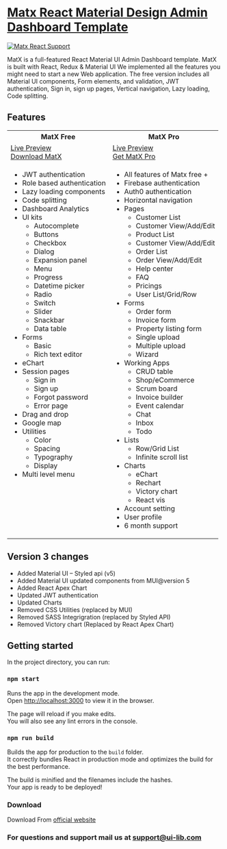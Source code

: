 <h1><a href="https://ui-lib.com/downloads/matx-react-dashboard/">Matx React Material Design Admin Dashboard Template</a></h1>

<a href="https://matx-react-free.netlify.app/"><img alt="Matx React Support" src="https://ui-lib.com/blog/wp-content/uploads/2021/09/matx-github.png" /></a>

<p>MatX is a full-featured React Material UI Admin Dashboard template. MatX is built with React, Redux & Material UI We implemented all the features you might need to start a new Web application. The free version includes all Material UI components, Form elements, and validation, JWT authentication, Sign in, sign up pages,  Vertical navigation, Lazy loading, Code splitting.</p>

<h2>Features</h2>
<table>
<tr>
<th>MatX Free</th>
<th>MatX Pro</th>
</tr>
<tr>
<td>
<a href="https://matx-react-free.netlify.app/">Live Preview</a> <br>
<a href="https://ui-lib.com/downloads/matx-react-dashboard/">Download MatX</a>
</td>
<td>
<a href="http://matx-react.ui-lib.com/">Live Preview</a> <br>
<a href="https://ui-lib.com/downloads/matx-pro-react-admin/">Get MatX Pro</a>
</td>
</tr>
<tr>
<td valign="top">
<ul>
  <li>JWT authentication</li>
  <li>Role based authentication</li>
  <li>Lazy loading components</li>
  <li>Code splitting</li>
  <li>Dashboard Analytics</li>
  <li>UI kits
    <ul>
      <li>Autocomplete</li>
      <li>Buttons</li>
      <li>Checkbox</li>
      <li>Dialog</li>
      <li>Expansion panel</li>
      <li>Menu</li>
      <li>Progress</li>
      <li>Datetime picker</li>
      <li>Radio</li>
      <li>Switch</li>
      <li>Slider</li>
      <li>Snackbar</li>
      <li>Data table</li>
    </ul>
  </li>
  <li>Forms
    <ul>
      <li>Basic</li>
      <li>Rich text editor</li>
    </ul>
  </li>
  <li>eChart</li>
  <li>Session pages
    <ul>
      <li>Sign in</li>
      <li>Sign up</li>
      <li>Forgot password</li>
      <li>Error page</li>
    </ul>
  </li>
  <li>Drag and drop</li>
  <li>Google map</li>
  <li>Utilities
    <ul>
      <li>Color</li>
      <li>Spacing</li>
      <li>Typography</li>
      <li>Display</li>
    </ul>
  </li>
  <li>Multi level menu</li>
</ul>
</td>
<td valign="top">
<ul>
  <li>All features of Matx free +</li>
  <li>Firebase authentication</li>
  <li>Auth0 authentication</li>
  <li>Horizontal navigation</li>
  <li>Pages
    <ul>
        <li>Customer List</li>
        <li>Customer View/Add/Edit</li>
        <li>Product List</li>
        <li>Customer View/Add/Edit</li>
        <li>Order List</li>
        <li>Order View/Add/Edit</li>
        <li>Help center</li>
        <li>FAQ</li>
        <li>Pricings</li>
        <li>User List/Grid/Row</li>
    </ul>

  </li>
  <li>Forms
    <ul>
      <li>Order form</li>
      <li>Invoice form</li>
      <li>Property listing form</li>
      <li>Single upload</li>
      <li>Multiple upload</li>
      <li>Wizard</li>
    </ul>
  </li>
  <li>Working Apps
    <ul>
      <li>CRUD table</li>
      <li>Shop/eCommerce</li>
      <li>Scrum board</li>
      <li>Invoice builder</li>
      <li>Event calendar</li>
      <li>Chat</li>
      <li>Inbox</li>
      <li>Todo</li>
    </ul>
  </li>
  <li>Lists
    <ul>
      <li>Row/Grid List</li>
      <li>Infinite scroll list</li>
    </ul>
  </li>
  <li>Charts
    <ul>
      <li>eChart</li>
      <li>Rechart</li>
      <li>Victory chart</li>
      <li>React vis</li>
    </ul>
  </li>
  <li>Account setting</li>
  <li>User profile</li>
  <li>6 month support</li>

</ul>
</td>
</tr>
</table>

<h2>Version 3 changes</h2>

- Added Material UI – Styled api (v5)
- Added Material UI updated components from MUI@version 5
- Added React Apex Chart
- Updated JWT authentication
- Updated Charts
- Removed CSS Utilities (replaced by MUI)
- Removed SASS Integrigration (replaced by Styled API)
- Removed Victory chart (Replaced by React Apex Chart)

<h2 id="availablescripts">Getting started</h2>

<p>In the project directory, you can run:</p>

<h3 id="npmstart"><code>npm start</code></h3>

<p>Runs the app in the development mode.<br>
Open <a href="http://localhost:3000">http://localhost:3000</a> to view it in the browser.</p>

<p>The page will reload if you make edits.<br>
You will also see any lint errors in the console.</p>

<h3 id="npmrunbuild"><code>npm run build</code></h3>

<p>Builds the app for production to the <code>build</code> folder.<br>
It correctly bundles React in production mode and optimizes the build for the best performance.</p>

<p>The build is minified and the filenames include the hashes.<br>
Your app is ready to be deployed!</p>

<h3>Download</h3>
Download From <a href="https://ui-lib.com/downloads/matx-react-dashboard/">official website</a>

<h3>For questions and support mail us at <a href="mailto:support@ui-lib.com">support@ui-lib.com</a></h3>
